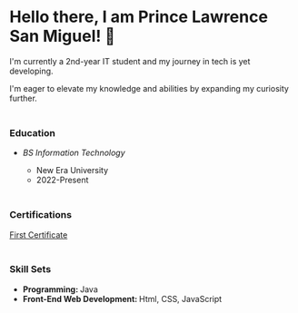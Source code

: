 <h1><br> Hello there, I am Prince Lawrence San Miguel! 👋 </h1>
<p>I'm currently a 2nd-year IT student and my journey in tech is yet developing.</p>
<p>I'm eager to elevate my knowledge and abilities by expanding my curiosity further. </p>

<h3><br>Education</h3>
<ul>
<li><i>BS Information Technology</i></li>
  <ul> 
    <li>New Era University</li>
    <li>2022-Present</li>
  </ul>
</ul>

<h3><br>Certifications</h3>
<a href = "https://cognitiveclass.ai/courses/learn-sql-relational-databases"> First Certificate </a>


<h3><br>Skill Sets</h3>
<ul>
  <li><strong>Programming: </strong>Java</li>
  <li><strong>Front-End Web Development: </strong>Html, CSS, JavaScript</li>
</ul>
